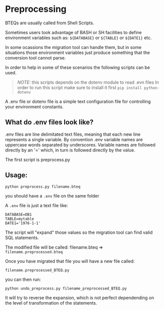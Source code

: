 # Preprocessing

BTEQs are usually called from Shell Scripts.

Sometimes users took advantage of BASH or SH facilities to define environment variables such as:
`${DATABASE}` or `${TABLE}` or `${DATE1}` etc.

In some ocassions the migration tool can handle them,
but in some situations those environment variables just produce something that the conversion tool cannot parse.

In order to help in some of these scenarios the following scripts can be used.
> *NOTE:* this scripts depends on the dotenv module to read .evn files
> In order to run this script make sure to install it first
> `pip install python-dotenv`


A .env file or dotenv file is a simple text configuration file for controlling your environment constants.

## What do .env files look like?
.env files are line delimitated text files, meaning that each new line represents a single variable. By convention .env variable names are uppercase words separated by underscores. Variable names are followed directly by an '=' which, in turn is followed directly by the value.

The first script is preprocess.py

## Usage:

```
python preprocess.py filename.bteq
```

you should have a `.env` file on the same folder

A `.env` file is just a text file like:

```
DATABASE=DB1
TABLE=mytable
DATE1='1976-1-1'
```

The script will "expand" those values so the migration tool can find valid SQL statements.

The modified file will be called: filename.bteq => `filename.preprocessed.bteq`

Once you have migrated that file you will have a new file called:

`filename.preprocessed_BTEQ.py`

you can then run:

```
python undo_preprocess.py filename_preprocessed_BTEQ.py
```

It will try to reverse the expansion, which is not perfect dependending on the level of transformation of the statements.

